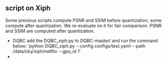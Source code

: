 ## script on Xiph
Some previous scripts compute PSNR and SSIM before quantization, some compute after quantization. We re-evaluate on it for fair comparison. PSNR and SSIM are computed after quantization.
* DQBC
  add the DQBC_xiph.py to DQBC-master/ and run the command below:
  'python DQBC_xiph.py --config configs/test.yaml --path /data/cky/xiph/netflix --gpu_id 1'
*

